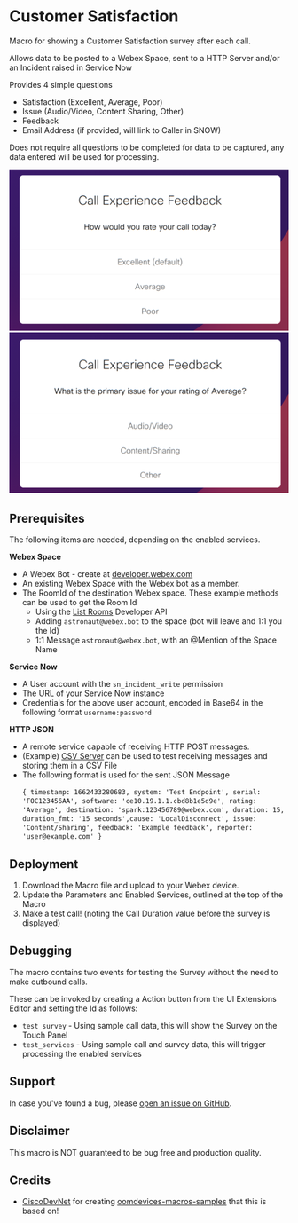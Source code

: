 # Customer Satisfaction

Macro for showing a Customer Satisfaction survey after each call.

Allows data to be posted to a Webex Space, sent to a HTTP Server and/or an Incident raised in Service Now

Provides 4 simple questions
- Satisfaction (Excellent, Average, Poor)
- Issue (Audio/Video, Content Sharing, Other)
- Feedback
- Email Address (if provided, will link to Caller in SNOW)

Does not require all questions to be completed for data to be captured, any data entered will be used for processing.

![img1.png](img/img1.png)![img2.png](img/img2.png)

## Prerequisites

The following items are needed, depending on the enabled services.

**Webex Space**
- A Webex Bot - create at [developer.webex.com](https://developer.webex.com/my-apps/new/bot) 
- An existing Webex Space with the Webex bot as a member.
- The RoomId of the destination Webex space. These example methods can be used to get the Room Id
  - Using the [List Rooms](https://developer.webex.com/docs/api/v1/rooms/list-rooms) Developer API
  - Adding `astronaut@webex.bot` to the space (bot will leave and 1:1 you the Id)
  - 1:1 Message `astronaut@webex.bot`, with an @Mention of the Space Name

**Service Now**
- A User account with the `sn_incident_write` permission
- The URL of your Service Now instance
- Credentials for the above user account, encoded in Base64 in the following format `username:password`

**HTTP JSON**
- A remote service capable of receiving HTTP POST messages.
- (Example) [CSV Server](https://github.com/jeremywillans/csv-server) can be used to test receiving messages and storing them in a CSV File
- The following format is used for the sent JSON Message
    ```
    { timestamp: 1662433280683, system: 'Test Endpoint', serial: 'FOC123456AA', software: 'ce10.19.1.1.cbd8b1e5d9e', rating: 'Average', destination: 'spark:123456789@webex.com', duration: 15, duration_fmt: '15 seconds',cause: 'LocalDisconnect', issue: 'Content/Sharing', feedback: 'Example feedback', reporter: 'user@example.com' }
    ```

## Deployment

1. Download the Macro file and upload to your Webex device.
2. Update the Parameters and Enabled Services, outlined at the top of the Macro
3. Make a test call! (noting the Call Duration value before the survey is displayed)

## Debugging

The macro contains two events for testing the Survey without the need to make outbound calls.

These can be invoked by creating a Action button from the UI Extensions Editor and setting the Id as follows:
- `test_survey` - Using sample call data, this will show the Survey on the Touch Panel
- `test_services` - Using sample call and survey data, this will trigger processing the enabled services

## Support

In case you've found a bug, please [open an issue on GitHub](../../../issues).

## Disclaimer

This macro is NOT guaranteed to be bug free and production quality.

## Credits

- [CiscoDevNet](https://github.com/CiscoDevNet) for creating [oomdevices-macros-samples](https://github.com/CiscoDevNet/roomdevices-macros-samples) that this is based on!